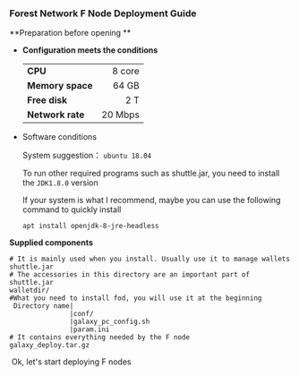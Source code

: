 ### Forest Network F Node Deployment Guide



**Preparation before opening **

- **Configuration meets the conditions**

  |                  |          |
  | :--------------- | -------: |
  | **CPU**          |   8 core |
  | **Memory space** |    64 GB |
  | **Free disk**    |      2 T |
  | **Network rate** | 20  Mbps |

- Software conditions

  System suggestion： `ubuntu 18.04 `

  To run other required programs such as shuttle.jar, you need to install the `JDK1.8.0` version

  If your system is what I recommend, maybe you can use the following command to quickly install

  ```shell
  apt install openjdk-8-jre-headless
  ```

**Supplied components**

```
# It is mainly used when you install. Usually use it to manage wallets
shuttle.jar
# The accessories in this directory are an important part of shuttle.jar
walletdir/
#What you need to install fod, you will use it at the beginning
 Directory name|
               |conf/
               |galaxy_pc_config.sh
               |param.ini
# It contains everything needed by the F node
galaxy_deploy.tar.gz
```



​     Ok, let's start deploying F nodes





